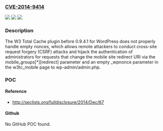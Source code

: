### [CVE-2014-9414](https://cve.mitre.org/cgi-bin/cvename.cgi?name=CVE-2014-9414)
![](https://img.shields.io/static/v1?label=Product&message=n%2Fa&color=blue)
![](https://img.shields.io/static/v1?label=Version&message=n%2Fa&color=blue)
![](https://img.shields.io/static/v1?label=Vulnerability&message=n%2Fa&color=brighgreen)

### Description

The W3 Total Cache plugin before 0.9.4.1 for WordPress does not properly handle empty nonces, which allows remote attackers to conduct cross-site request forgery (CSRF) attacks and hijack the authentication of administrators for requests that change the mobile site redirect URI via the mobile_groups[*][redirect] parameter and an empty _wpnonce parameter in the w3tc_mobile page to wp-admin/admin.php.

### POC

#### Reference
- http://seclists.org/fulldisclosure/2014/Dec/67

#### Github
No GitHub POC found.

